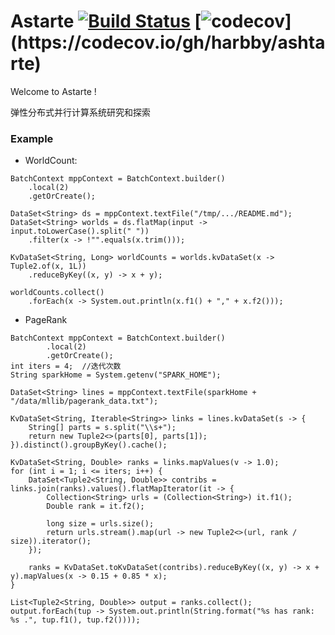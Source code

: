 # Astarte [![Build Status](https://api.travis-ci.com/harbby/ashtarte.svg?branch=master)](https://travis-ci.com/harbby/astarte) [![codecov](https://codecov.io/gh/harbby/ashtarte/branch/master/graph/badge.svg?)](https://codecov.io/gh/harbby/ashtarte)

Welcome to Astarte !

弹性分布式并行计算系统研究和探索

### Example
* WorldCount:
```
BatchContext mppContext = BatchContext.builder()
    .local(2)
    .getOrCreate();

DataSet<String> ds = mppContext.textFile("/tmp/.../README.md");
DataSet<String> worlds = ds.flatMap(input -> input.toLowerCase().split(" "))
    .filter(x -> !"".equals(x.trim()));

KvDataSet<String, Long> worldCounts = worlds.kvDataSet(x -> Tuple2.of(x, 1L))
    .reduceByKey((x, y) -> x + y);

worldCounts.collect()
    .forEach(x -> System.out.println(x.f1() + "," + x.f2()));
```
* PageRank
```
BatchContext mppContext = BatchContext.builder()
        .local(2)
        .getOrCreate();
int iters = 4;  //迭代次数
String sparkHome = System.getenv("SPARK_HOME");

DataSet<String> lines = mppContext.textFile(sparkHome + "/data/mllib/pagerank_data.txt");

KvDataSet<String, Iterable<String>> links = lines.kvDataSet(s -> {
    String[] parts = s.split("\\s+");
    return new Tuple2<>(parts[0], parts[1]);
}).distinct().groupByKey().cache();

KvDataSet<String, Double> ranks = links.mapValues(v -> 1.0);
for (int i = 1; i <= iters; i++) {
    DataSet<Tuple2<String, Double>> contribs = links.join(ranks).values().flatMapIterator(it -> {
        Collection<String> urls = (Collection<String>) it.f1();
        Double rank = it.f2();

        long size = urls.size();
        return urls.stream().map(url -> new Tuple2<>(url, rank / size)).iterator();
    });

    ranks = KvDataSet.toKvDataSet(contribs).reduceByKey((x, y) -> x + y).mapValues(x -> 0.15 + 0.85 * x);
}

List<Tuple2<String, Double>> output = ranks.collect();
output.forEach(tup -> System.out.println(String.format("%s has rank:  %s .", tup.f1(), tup.f2())));
```

